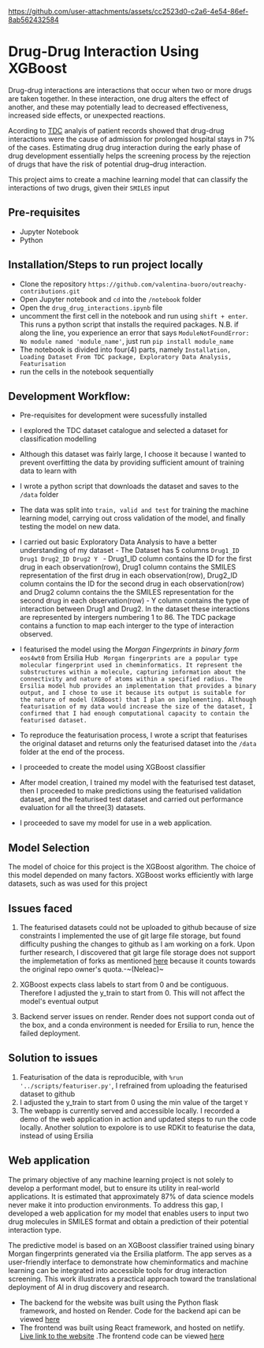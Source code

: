 



https://github.com/user-attachments/assets/cc2523d0-c2a6-4e54-86ef-8ab562432584



# Drug-Drug Interaction Using XGBoost
Drug-drug interactions are interactions that occur when two or more drugs are taken together. In these interaction, one drug alters the effect of another, and these may potentially lead to decreased effectiveness, increased side effects, or unexpected reactions. 

Acording to [TDC](https://tdcommons.ai/multi_pred_tasks/ddi) analyis of patient records showed that drug-drug interactions were the cause of admission for prolonged hospital stays in 7% of the cases. Estimating drug drug interaction during the early phase of drug development essentially helps the screening process by the rejection of drugs that have the risk of potential drug–drug interaction. 

This project aims to create a machine learning model that can classify the interactions of two drugs, given their `SMILES` input

## Pre-requisites
- Jupyter Notebook
- Python


## Installation/Steps to run project locally
- Clone the repository `https://github.com/valentina-buoro/outreachy-contributions.git`
- Open Jupyter notebook and `cd` into the `/notebook` folder
- Open the `drug_drug_interactions.ipynb` file
- uncomment the first cell in the notebook and run using `shift + enter`. This runs a python script that installs the required packages.
  N.B. if along the line, you experience an error that says `ModuleNotFoundError: No module named 'module_name'`, just run `pip install module_name`
- The notebook is divided into four(4) parts, namely `Installation, Loading Dataset From TDC package, Exploratory Data Analysis, Featurisation`
- run the cells in the notebook sequentially


## Development Workflow:
- Pre-requisites for development were sucessfully installed
- I explored the TDC dataset catalogue and selected a dataset for classification modelling
- Although this dataset was fairly large, I choose it because I wanted to prevent overfitting the data by providing sufficient amount of training data to learn with
- I wrote a python script that downloads the dataset and saves to the `/data` folder
- The data was split into `train, valid and test` for training the machine learning model, carrying out cross validation of the model, and finally testing the model on new data.
- I carried out basic Exploratory Data Analysis to have a better understanding of my dataset
      - The Dataset has 5 columns `Drug1_ID Drug1 Drug2_ID Drug2 Y `
      - Drug1_ID column contains the ID for the first drug in each observation(row), Drug1 column contains the SMILES representation of the first drug in each observation(row), Drug2_ID column  contains the ID for the second drug in each observation(row) and Drug2 column contains the the SMILES representation for the second drug in each observation(row)
      - Y column contains the type of interaction between Drug1 and Drug2. In the dataset these interactions are represented by intergers numbering 1 to 86. The TDC package contains a function to map each interger to the type of interaction observed.
     
- I featurised the model using the *Morgan Fingerprints in binary form* `eos4wt0` from Ersilia Hub
  ` Morgan fingerprints are a popular type molecular fingerprint used in cheminformatics. It represent the substructures within a molecule, capturing information about the connectivity and nature of atoms within a specified radius. The Ersilia model hub provides an implementation that provides a binary output, and I chose to use it because its output is suitable for the nature of model (XGBoost) that I plan on implementing. Although featurisation of my data would increase the size of the dataset, I confirmed that I had enough computational capacity to contain the featurised dataset.`
- To reproduce the featurisation process, I wrote a script that featurises the original dataset and returns only the featurised dataset into the `/data` folder at the end of the process.
- I proceeded to create the model using XGBoost classifier
- After model creation, I trained my model with the featurised test dataset, then I proceeded to make predictions using the featurised validation dataset, and the featurised test dataset and carried out performance evaluation for all the three(3) datasets.
- I proceeded to save my model for use in a web application.


## Model Selection
The model of choice for this project is the XGBoost algorithm. The choice of this model depended on many factors. XGBoost works efficiently with large datasets, such as was used for this project  
  
## Issues faced
1) The featurised datasets could not be uploaded to github because of size constraints
I implemented the use of git large file storage, but found difficulty pushing the changes to github as I am working on a fork.
Upon further research, I discovered that git large file storage does not support the implemetation of forks as mentioned [here](https://github.com/homuler/MediaPipeUnityPlugin/issues/475) because it counts towards the original repo owner's quota.-~(Neleac)~

2) XGBoost expects class labels to start from 0 and be contiguous. Therefore I adjusted the y_train to start from 0. 
This will not affect the model's eventual output
3) Backend server issues on render. Render does not support conda out of the box, and a conda environment is needed for Ersilia to run, hence the failed deployment.


## Solution to issues
1) Featurisation of the data is reproducible, with `%run '../scripts/featuriser.py'`, I refrained from uploading the featurised dataset to github
2) I adjusted the y_train to start from 0 using the min value of the target `Y`
3) The webapp is currently served and accessible locally. I recorded a demo of the web application in action and updated steps to run the code locally. Another solution to expolore is to use RDKit to featurise the data, instead of using Ersilia


## Web application
The primary objective of any machine learning project is not solely to develop a performant model, but to ensure its utility in real-world applications. It is estimated that approximately 87% of data science models never make it into production environments. To address this gap, I developed a web application for my model that enables users to input two drug molecules in SMILES format and obtain a prediction of their potential interaction type.

The predictive model is based on an XGBoost classifier trained using binary Morgan fingerprints generated via the Ersilia platform. The app serves as a user-friendly interface to demonstrate how cheminformatics and machine learning can be integrated into accessible tools for drug interaction screening. This work illustrates a practical approach toward the translational deployment of AI in drug discovery and research.

- The backend for the website was built using the Python flask framework, and hosted on Render. Code for the backend api can be viewed [here](https://github.com/valentina-buoro/Drug-Interaction-Backend)
- The frontend was built using React framework, and hosted on netlify. [Live link to the website](https://drug-drug-interaction.netlify.app/) .The frontend code can be viewed [here](https://github.com/valentina-buoro/Drug-Interaction-Frontend)


